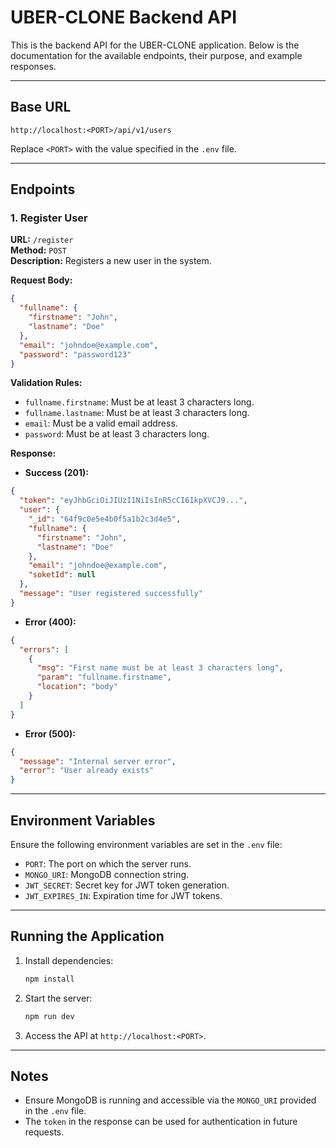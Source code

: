 # UBER-CLONE Backend API

This is the backend API for the UBER-CLONE application. Below is the documentation for the available endpoints, their purpose, and example responses.

---

## Base URL

```
http://localhost:<PORT>/api/v1/users
```

Replace `<PORT>` with the value specified in the `.env` file.

---

## Endpoints

### 1. **Register User**

**URL:** `/register`  
**Method:** `POST`  
**Description:** Registers a new user in the system.  

**Request Body:**
```json
{
  "fullname": {
    "firstname": "John",
    "lastname": "Doe"
  },
  "email": "johndoe@example.com",
  "password": "password123"
}
```

**Validation Rules:**
- `fullname.firstname`: Must be at least 3 characters long.
- `fullname.lastname`: Must be at least 3 characters long.
- `email`: Must be a valid email address.
- `password`: Must be at least 3 characters long.

**Response:**
- **Success (201):**
```json
{
  "token": "eyJhbGciOiJIUzI1NiIsInR5cCI6IkpXVCJ9...",
  "user": {
    "_id": "64f9c0e5e4b0f5a1b2c3d4e5",
    "fullname": {
      "firstname": "John",
      "lastname": "Doe"
    },
    "email": "johndoe@example.com",
    "soketId": null
  },
  "message": "User registered successfully"
}
```

- **Error (400):**
```json
{
  "errors": [
    {
      "msg": "First name must be at least 3 characters long",
      "param": "fullname.firstname",
      "location": "body"
    }
  ]
}
```

- **Error (500):**
```json
{
  "message": "Internal server error",
  "error": "User already exists"
}
```

---

## Environment Variables

Ensure the following environment variables are set in the `.env` file:

- `PORT`: The port on which the server runs.
- `MONGO_URI`: MongoDB connection string.
- `JWT_SECRET`: Secret key for JWT token generation.
- `JWT_EXPIRES_IN`: Expiration time for JWT tokens.

---

## Running the Application

1. Install dependencies:
   ```bash
   npm install
   ```

2. Start the server:
   ```bash
   npm run dev
   ```

3. Access the API at `http://localhost:<PORT>`.

---

## Notes

- Ensure MongoDB is running and accessible via the `MONGO_URI` provided in the `.env` file.
- The `token` in the response can be used for authentication in future requests.

